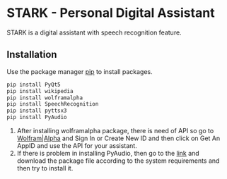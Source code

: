 # STARK - Personal Digital Assistant

STARK is a digital assistant with speech recognition feature.

## Installation

Use the package manager [pip](https://pip.pypa.io/en/stable/) to install packages.

```bash
pip install PyQt5
pip install wikipedia
pip install wolframalpha
pip install SpeechRecognition
pip install pyttsx3
pip install PyAudio
```
1. After installing wolframalpha package, there is need of API so go to [Wolfram|Alpha](https://developer.wolframalpha.com/portal/myapps/) and Sign In or Create New ID and then click on Get An AppID and use the API for your assistant. 
2. If there is problem in installing PyAudio, then go to the [link](https://www.lfd.uci.edu/~gohlke/pythonlibs/) and download the package file according to the system requirements and then try to install it.
